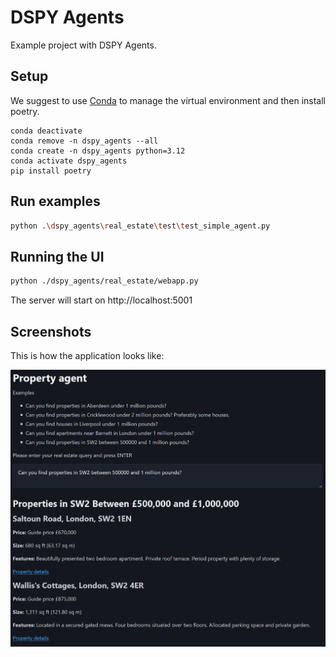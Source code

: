 # DSPY Agents

Example project with DSPY Agents.

## Setup

We suggest to use [Conda](https://docs.conda.io/en/latest/) to manage the virtual environment and then install poetry.

```
conda deactivate
conda remove -n dspy_agents --all
conda create -n dspy_agents python=3.12
conda activate dspy_agents
pip install poetry
```

## Run examples

```bash
python .\dspy_agents\real_estate\test\test_simple_agent.py
```

## Running the UI

```bash
python ./dspy_agents/real_estate/webapp.py
```

The server will start on http://localhost:5001

## Screenshots

This is how the application looks like:

![Real Estate Agent](./docs/screenshots/sw2_example.png)
